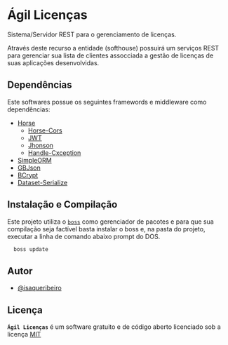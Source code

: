 
# Ágil Licenças

Sistema/Servidor REST para o gerenciamento de licenças.

Através deste recurso a entidade (softhouse) possuirá um serviços REST para gerenciar sua lista de clientes assocciada a gestão de licenças de suas aplicações desenvolvidas.


## Dependências

Este softwares possue os seguintes framewords e middleware como dependências:

- [Horse](https://github.com/hashload/horse)
	- [Horse-Cors](https://github.com/hashload/horse-cors)
	- [JWT](https://github.com/hashload/horse-jwt)
	- [Jhonson](https://github.com/hashload/jhonson")
	- [Handle-Cxception](https://github.com/hashload/handle-exception)
- [SimpleORM](https://github.com/academiadocodigo/simpleorm)
- [GBJson](https://github.com/gabrielbaltazar/gbjson)
- [BCrypt](https://github.com/viniciussanchez/bcrypt)
- [Dataset-Serialize](https://github.com/viniciussanchez/dataset-serialize)



## Instalação e Compilação

Este projeto utiliza o [`boss`](https://github.com/HashLoad/boss) como gerenciador de pacotes e para que sua compilação seja factível basta instalar o boss e, na pasta do projeto, executar a linha de comando abaixo prompt do DOS. 

```bash
  boss update
```
    
## Autor

- [@isaqueribeiro](https://www.github.com/isaqueribeiro)


## Licença

**`Ágil Licenças`** é um software gratuito e de código aberto licenciado sob a licença [MIT](https://choosealicense.com/licenses/mit/)

